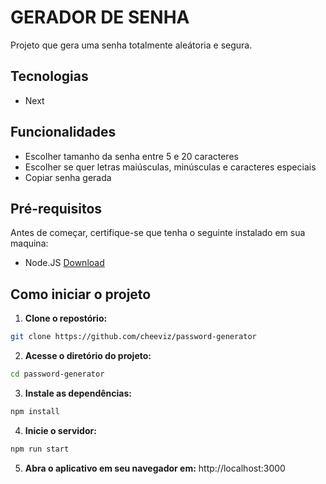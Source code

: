 # GERADOR DE SENHA

Projeto que gera uma senha totalmente aleátoria e segura.

## Tecnologias

- Next

## Funcionalidades

- Escolher tamanho da senha entre 5 e 20 caracteres 
- Escolher se quer letras maiúsculas, minúsculas e caracteres especiais
- Copiar senha gerada

## Pré-requisitos

Antes de começar, certifique-se que tenha o seguinte instalado em sua maquina:

- Node.JS [Download](http://nodejs.org)

## Como iniciar o projeto

1. **Clone o repostório:**

```bash
git clone https://github.com/cheeviz/password-generator
```

2. **Acesse o diretório do projeto:**

```bash
cd password-generator
```

3. **Instale as dependências:**

```bash
npm install
```

4. **Inicie o servidor:**

```bash
npm run start
```

5. **Abra o aplicativo em seu navegador em:** http://localhost:3000
